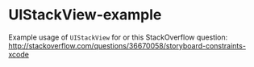 # UIStackView-example

Example usage of `UIStackView` for or this StackOverflow 	question: http://stackoverflow.com/questions/36670058/storyboard-constraints-xcode
